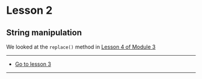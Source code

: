 # Lesson 2

## String manipulation

We looked at the `replace()` method in [Lesson 4 of Module 3](../3/4)

---
- [Go to lesson 3](3) 
---
